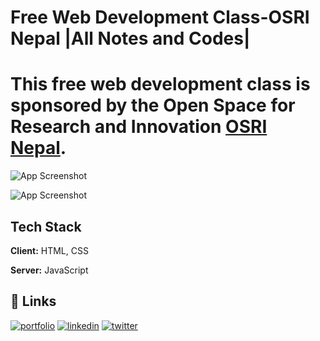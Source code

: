 # Free Web Development Class-OSRI Nepal |All Notes and Codes|


# This free web development class is sponsored by the Open Space for Research and Innovation [OSRI Nepal](https://osri.jsdhami.com.np).
![App Screenshot](https://jsdhami.github.io/WebDevClass-OSRINepal/Web%20development%20Class%20Slides%20For%201%20&%202%20days/Slide1.PNG)


![App Screenshot](https://jsdhami.github.io/WebDevClass-OSRINepal/Web%20development%20Class%20Slides%20For%201%20&%202%20days/Slide2.PNG)

## Tech Stack

**Client:** HTML, CSS

**Server:** JavaScript




## 🔗 Links
[![portfolio](https://img.shields.io/badge/my_portfolio-000?style=for-the-badge&logo=ko-fi&logoColor=white)](https://jsdhami.com.np/)
[![linkedin](https://img.shields.io/badge/linkedin-0A66C2?style=for-the-badge&logo=linkedin&logoColor=white)](https://www.linkedin.com/jsdhami1020)
[![twitter](https://img.shields.io/badge/twitter-1DA1F2?style=for-the-badge&logo=twitter&logoColor=white)](https://twitter.com/JsDhami_Kashyap)



